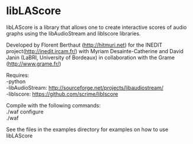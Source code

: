libLAScore
==========

libLAScore is a library that allows one to create interactive scores of audio graphs using the libAudioStream and libIscore libraries.

Developed by Florent Berthaut (http://hitmuri.net) for the INEDIT project(http://inedit.ircam.fr/) with Myriam Desainte-Catherine and David Janin (LaBRI, University of Bordeaux) in collaboration with the Grame (http://www.grame.fr/)

Requires:   
-python   
-libAudioStream: http://sourceforge.net/projects/libaudiostream/   
-libIscore: https://github.com/scrime/libIscore

Compile with the following commands:   
./waf configure   
./waf   

See the files in the examples directory for examples on how to use libLAScore



